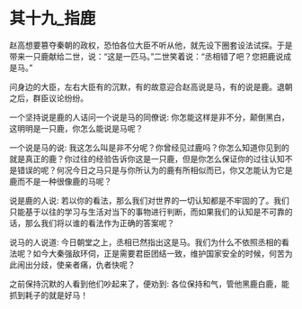 # 其十九\_指鹿

赵高想要篡夺秦朝的政权，恐怕各位大臣不听从他，就先设下圈套设法试探。于是带来一只鹿献给二世，说：“这是一匹马。”二世笑着说：“丞相错了吧？您把鹿说成是马。”

问身边的大臣，左右大臣有的沉默，有的故意迎合赵高说是马，有的说是鹿。退朝之后，群臣议论纷纷。

一个坚持说是鹿的人诘问一个说是马的同僚说: 你怎能这样是非不分，颠倒黑白，这明明是一只鹿，你怎么能说是马呢？

一个说是马的说: 我这怎么叫是非不分呢？你曾经见过鹿吗？你怎么知道你见到的就是真正的鹿？你过往的经验告诉你这是一只鹿，但是你怎么保证你的过往认知不是错误的呢？何况今日之马只是与你所认为的鹿有所相似而已，你又怎能认为它是鹿而不是一种很像鹿的马呢？

说是鹿的人说: 若以你的看法，那么我们对世界的一切认知都是不牢固的了。我们只能基于以往的学习与生活对当下的事物进行判断，而如果我们的认知是不可靠的话，那么我们将以谁的看法作为正确的答案呢？

说马的人说道: 今日朝堂之上，丞相已然指出这是马。我们为什么不依照丞相的看法呢？如今大秦强敌环伺，正是需要君臣团结一致，维护国家安全的时候，何苦为此闹出分歧，使亲者痛，仇者快呢？

之前保持沉默的人看到他们吵起来了，便劝到: 各位保持和气，管他黑鹿白鹿，能抓到耗子的就是好马！

